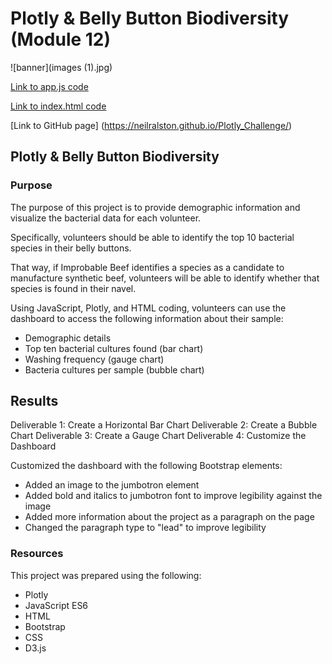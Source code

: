 #  Plotly & Belly Button Biodiversity (Module 12)

![banner](images (1).jpg)

[Link to app.js code](charts.js)

[Link to index.html code](index.html)

[Link to GitHub page] (https://neilralston.github.io/Plotly_Challenge/)

## Plotly & Belly Button Biodiversity

### Purpose
The purpose of this project is to provide demographic information and visualize the bacterial data for each volunteer. 

Specifically, volunteers should be able to identify the top 10 bacterial species in their belly buttons. 

That way, if Improbable Beef identifies a species as a candidate to manufacture synthetic beef, volunteers will be able to identify whether that species is found in their navel.

Using JavaScript, Plotly, and HTML coding, volunteers can use the dashboard to access the following information about their sample:

* Demographic details
* Top ten bacterial cultures found (bar chart)
* Washing frequency (gauge chart)
* Bacteria cultures per sample (bubble chart)

## Results

Deliverable 1: Create a Horizontal Bar Chart
Deliverable 2: Create a Bubble Chart
Deliverable 3: Create a Gauge Chart
Deliverable 4: Customize the Dashboard

Customized the dashboard with the following Bootstrap elements:
* Added an image to the jumbotron element
* Added bold and italics to jumbotron font to improve legibility against the image
* Added more information about the project as a paragraph on the page
* Changed the paragraph type to "lead" to improve legibility

### Resources

This project was prepared using the following:
* Plotly
* JavaScript ES6
* HTML
* Bootstrap
* CSS
* D3.js
